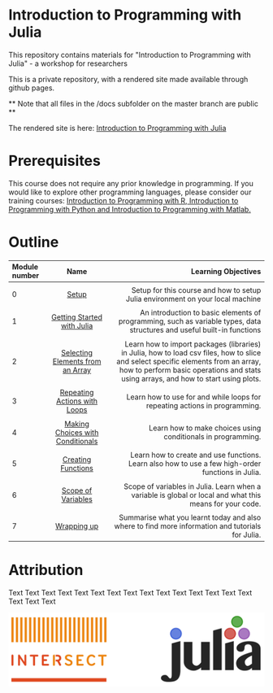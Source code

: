 # Introduction to Programming with Julia

This repository contains materials for "Introduction to Programming with Julia"  - a workshop for researchers

This is a private repository, with a rendered site made available through github pages.

** Note that all files in the /docs subfolder on the master branch are public **

The rendered site is here: [Introduction to Programming with Julia](https://intersectaustralia.github.io/Introduction-to-programming-with-julia/)
 

# Prerequisites

This course does not require any prior knowledge in programming. If you would like to explore other programming languages, please consider our training courses: [Introduction to Programming with R, Introduction to Programming with Python and Introduction to Programming with Matlab.](https://intersect.org.au/energy/training)


# Outline

|Module number|Name|&nbsp;&nbsp;&nbsp;&nbsp;Learning Objectives|
|:--- |:---: |---: |
| | | |
|0|[Setup](https://intersectaustralia.github.io/Introduction-to-programming-with-julia/modules/00-setup/)|&nbsp;&nbsp;&nbsp;&nbsp;Setup for this course and how to setup Julia environment on your local machine|
| | | |
|1|[Getting Started with Julia](https://intersectaustralia.github.io/Introduction-to-programming-with-julia/modules/01-Getting-started-with-julia/)|&nbsp;&nbsp;&nbsp;&nbsp;An introduction to basic elements of programming, such as variable types, data structures and useful built-in functions|
| | | |
|2|[Selecting Elements from an Array](https://intersectaustralia.github.io/Introduction-to-programming-with-julia/modules/02-slicing/)|&nbsp;&nbsp;&nbsp;&nbsp;Learn how to import packages (libraries) in Julia, how to load csv files, how to slice and select specific elements from an array, how to perform basic operations and stats using arrays, and how to start using plots.|
| | | |
|3|[Repeating Actions with Loops](https://intersectaustralia.github.io/Introduction-to-programming-with-julia/modules/03-loops/)|&nbsp;&nbsp;&nbsp;&nbsp;Learn how to use for and while loops for repeating actions in programming.|
| | | |
|4|[Making Choices with Conditionals](https://intersectaustralia.github.io/Introduction-to-programming-with-julia/modules/04-conditionals/)|&nbsp;&nbsp;&nbsp;&nbsp;Learn how to make choices using conditionals in programming.|
| | | |
|5|[Creating Functions](https://intersectaustralia.github.io/Introduction-to-programming-with-julia/modules/05-functions/)|&nbsp;&nbsp;&nbsp;&nbsp;Learn how to create and use functions. Learn also how to use a few high-order functions in Julia.|
| | | |
|6|[Scope of Variables](https://intersectaustralia.github.io/Introduction-to-programming-with-julia/modules/06-scope-of-variables/)|&nbsp;&nbsp;&nbsp;&nbsp;Scope of variables in Julia. Learn when a variable is global or local and what this means for your code.|
| | | |
|7|[Wrapping up](https://intersectaustralia.github.io/Introduction-to-programming-with-julia/modules/07-wrapping-up/)|&nbsp;&nbsp;&nbsp;&nbsp;Summarise what you learnt today and also where to find more information and tutorials for Julia.| 


# Attribution

Text Text Text Text Text Text Text Text Text Text Text Text Text Text Text Text Text Text 

![Julia image](./docs/images/Julia_intersect.png)

